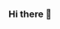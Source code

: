 ### Hi there 👋

<!--
**Jagmohanrai/Jagmohanrai** is a ✨ _special_ ✨ repository because its `README.md` (this file) appears on your GitHub profile.

Here are some ideas to get you started:

- 🔭 I’m currently working on ... Flutter
- 🌱 I’m currently learning ... Nodejs
- 👯 I’m looking to collaborate on ... A full stack flutter application 
- 🤔 I’m looking for help with ... flutter plugins
- 💬 Ask me about ... 
- 📫 How to reach me: ...
- 😄 Pronouns: ...
- ⚡ Fun fact: ...
-->
